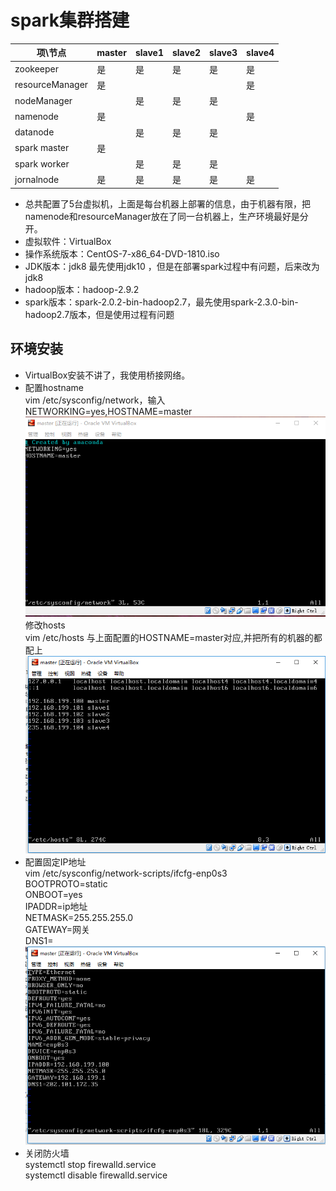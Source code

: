
# spark集群搭建 <br>

项\节点|master|slave1|slave2|slave3|slave4
-|-|-|-|-|-
zookeeper|是|是|是|是|是
resourceManager|是| | | |是
nodeManager| |是|是|是| 
namenode|是| | | |是| 
datanode| |是|是|是| 
spark master|是| | | | 
spark worker| |是|是|是| 
jornalnode|是|是|是|是|是| 

* 总共配置了5台虚拟机，上面是每台机器上部署的信息，由于机器有限，把namenode和resourceManager放在了同一台机器上，生产环境最好是分开。  
* 虚拟软件：VirtualBox  
* 操作系统版本：CentOS-7-x86_64-DVD-1810.iso  
* JDK版本：jdk8 最先使用jdk10 ，但是在部署spark过程中有问题，后来改为jdk8  
* hadoop版本：hadoop-2.9.2  
* spark版本：spark-2.0.2-bin-hadoop2.7，最先使用spark-2.3.0-bin-hadoop2.7版本，但是使用过程有问题  


## 环境安装  
* VirtualBox安装不讲了，我使用桥接网络。  
* 配置hostname  
vim /etc/sysconfig/network，输入NETWORKING=yes,HOSTNAME=master  
![修改network](doc/修改network.png)  
修改hosts  
vim /etc/hosts  与上面配置的HOSTNAME=master对应,并把所有的机器的都配上  
![修改hosts](doc/修改hosts.png)  
* 配置固定IP地址  
vim /etc/sysconfig/network-scripts/ifcfg-enp0s3  
BOOTPROTO=static  
ONBOOT=yes  
IPADDR=ip地址  
NETMASK=255.255.255.0  
GATEWAY=网关  
DNS1=  
![配置固定IP](doc/配置固定IP.png)  
* 关闭防火墙  
systemctl stop firewalld.service  
systemctl disable firewalld.service  




